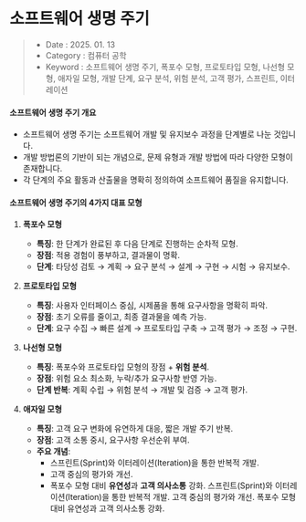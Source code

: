 # 소프트웨어 생명 주기
> - Date : 2025. 01. 13
> - Category : 컴퓨터 공학
> - Keyword : 소프트웨어 생명 주기, 폭포수 모형, 프로토타입 모형, 나선형 모형, 애자일 모형, 개발 단계, 요구 분석, 위험 분석, 고객 평가, 스프린트, 이터레이션

#### **소프트웨어 생명 주기 개요**
- 소프트웨어 생명 주기는 소프트웨어 개발 및 유지보수 과정을 단계별로 나눈 것입니다.
- 개발 방법론의 기반이 되는 개념으로, 문제 유형과 개발 방법에 따라 다양한 모형이 존재합니다.
- 각 단계의 주요 활동과 산출물을 명확히 정의하여 소프트웨어 품질을 유지합니다.

#### **소프트웨어 생명 주기의 4가지 대표 모형**
1. **폭포수 모형**
   - **특징**: 한 단계가 완료된 후 다음 단계로 진행하는 순차적 모형.
   - **장점**: 적용 경험이 풍부하고, 결과물이 명확.
   - **단계**: 타당성 검토 → 계획 → 요구 분석 → 설계 → 구현 → 시험 → 유지보수.

2. **프로토타입 모형**
   - **특징**: 사용자 인터페이스 중심, 시제품을 통해 요구사항을 명확히 파악.
   - **장점**: 초기 오류를 줄이고, 최종 결과물을 예측 가능.
   - **단계**: 요구 수집 → 빠른 설계 → 프로토타입 구축 → 고객 평가 → 조정 → 구현.

3. **나선형 모형**
   - **특징**: 폭포수와 프로토타입 모형의 장점 + **위험 분석**.
   - **장점**: 위험 요소 최소화, 누락/추가 요구사항 반영 가능.
   - **단계 반복**: 계획 수립 → 위험 분석 → 개발 및 검증 → 고객 평가.

4. **애자일 모형**
   - **특징**: 고객 요구 변화에 유연하게 대응, 짧은 개발 주기 반복.
   - **장점**: 고객 소통 중시, 요구사항 우선순위 부여.
   - **주요 개념**:
     - 스프린트(Sprint)와 이터레이션(Iteration)을 통한 반복적 개발.
     - 고객 중심의 평가와 개선.
     - 폭포수 모형 대비 **유연성**과 **고객 의사소통** 강화.
스프린트(Sprint)와 이터레이션(Iteration)을 통한 반복적 개발.
고객 중심의 평가와 개선.
폭포수 모형 대비 유연성과 고객 의사소통 강화.
